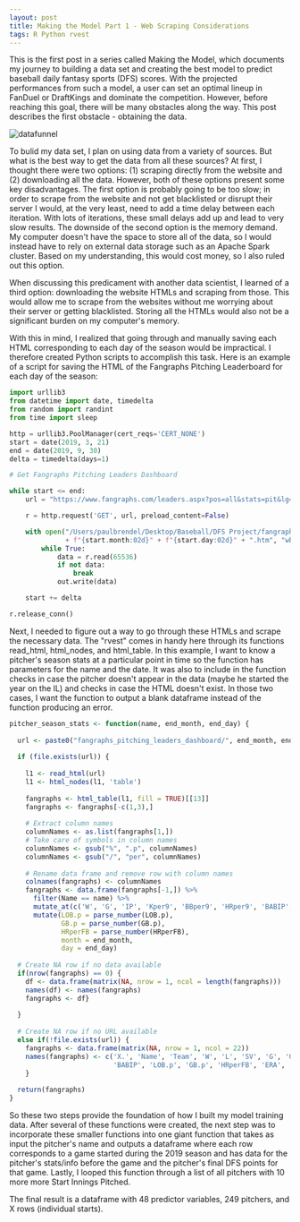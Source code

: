 ```yaml
---
layout: post
title: Making the Model Part 1 - Web Scraping Considerations
tags: R Python rvest
---
```


This is the first post in a series called Making the Model, which documents my journey to building a data set and creating the best model to predict baseball daily fantasy sports (DFS) scores. With the projected performances from such a model, a user can set an optimal lineup in FanDuel or DraftKings and dominate the competition. However, before reaching this goal, there will be many obstacles along the way. This post describes the first obstacle - obtaining the data.

![datafunnel](https://github.com/pcbrendel/pcbrendel.github.io/blob/master/_posts/datafunnel.jpg?raw=true "datafunnel")

To bulid my data set, I plan on using data from a variety of sources. But what is the best way to get the data from all these sources? At first, I thought there were two options: (1) scraping directly from the website and (2) downloading all the data. However, both of these options present some key disadvantages. The first option is probably going to be too slow; in order to scrape from the website and not get blacklisted or disrupt their server I would, at the very least, need to add a time delay between each iteration. With lots of iterations, these small delays add up and lead to very slow results. The downside of the second option is the memory demand. My computer doesn't have the space to store all of the data, so I would instead have to rely on external data storage such as an Apache Spark cluster. Based on my understanding, this would cost money, so I also ruled out this option.

When discussing this predicament with another data scientist, I learned of a third option: downloading the website HTMLs and scraping from those. This would allow me to scrape from the websites without me worrying about their server or getting blacklisted. Storing all the HTMLs would also not be a significant burden on my computer's memory.

With this in mind, I realized that going through and manually saving each HTML corresponding to each day of the season would be impractical. I therefore created Python scripts to accomplish this task. Here is an example of a script for saving the HTML of the Fangraphs Pitching Leaderboard for each day of the season:

```python
import urllib3
from datetime import date, timedelta
from random import randint
from time import sleep

http = urllib3.PoolManager(cert_reqs='CERT_NONE')
start = date(2019, 3, 21)
end = date(2019, 9, 30)
delta = timedelta(days=1)

# Get Fangraphs Pitching Leaders Dashboard

while start <= end:
    url = "https://www.fangraphs.com/leaders.aspx?pos=all&stats=pit&lg=all&qual=0&type=8&season=2019&month=1000&season1=2019&ind=0&team=&rost=&age=&filter=&players=&startdate=2019-03-01&enddate=2019-" + f"{start.month:02d}" + "-" + f"{start.day:02d}" + "&page=1_1000"

    r = http.request('GET', url, preload_content=False)

    with open("/Users/paulbrendel/Desktop/Baseball/DFS Project/fangraphs_pitching_leaders_dashboard/"
              + f"{start.month:02d}" + f"{start.day:02d}" + ".htm", "wb") as out:
        while True:
            data = r.read(65536)
            if not data:
                break
            out.write(data)

    start += delta

r.release_conn()
```

Next, I needed to figure out a way to go through these HTMLs and scrape the necessary data. The "rvest" comes in handy here through its functions read_html, html_nodes, and html_table. In this example, I want to know a pitcher's season stats at a particular point in time so the function has parameters for the name and the date. It was also to include in the function checks in case the pitcher doesn't appear in the data (maybe he started the year on the IL) and checks in case the HTML doesn't exist. In those two cases, I want the function to output a blank dataframe instead of the function producing an error.

```r
pitcher_season_stats <- function(name, end_month, end_day) {
  
  url <- paste0("fangraphs_pitching_leaders_dashboard/", end_month, end_day, ".htm")
  
  if (file.exists(url)) {
    
    l1 <- read_html(url)
    l1 <- html_nodes(l1, 'table')
    
    fangraphs <- html_table(l1, fill = TRUE)[[13]]
    fangraphs <- fangraphs[-c(1,3),]
    
    # Extract column names
    columnNames <- as.list(fangraphs[1,])
    # Take care of symbols in column names
    columnNames <- gsub("%", ".p", columnNames)
    columnNames <- gsub("/", "per", columnNames)
    
    # Rename data frame and remove row with column names
    colnames(fangraphs) <- columnNames
    fangraphs <- data.frame(fangraphs[-1,]) %>% 
      filter(Name == name) %>%
      mutate_at(c('W', 'G', 'IP', 'Kper9', 'BBper9', 'HRper9', 'BABIP', 'ERA', 'FIP', 'xFIP'), as.numeric) %>%
      mutate(LOB.p = parse_number(LOB.p),
             GB.p = parse_number(GB.p),
             HRperFB = parse_number(HRperFB),
             month = end_month,
             day = end_day)
  
  # Create NA row if no data available
  if(nrow(fangraphs) == 0) {
    df <- data.frame(matrix(NA, nrow = 1, ncol = length(fangraphs)))
    names(df) <- names(fangraphs)
    fangraphs <- df}
  
  }
    
  # Create NA row if no URL available
  else if(!file.exists(url)) {
    fangraphs <- data.frame(matrix(NA, nrow = 1, ncol = 22))
    names(fangraphs) <- c('X.', 'Name', 'Team', 'W', 'L', 'SV', 'G', 'GS', 'IP', 'Kper9', 'BBper9', 'HRper9', 
                          'BABIP', 'LOB.p', 'GB.p', 'HRperFB', 'ERA', 'FIP', 'xFIP', 'WAR', 'month', 'day')
    }
  
  return(fangraphs)
}
```

So these two steps provide the foundation of how I built my model training data. After several of these functions were created, the next step was to incorporate these smaller functions into one giant function that takes as input the pitcher's name and outputs a dataframe where each row corresponds to a game started during the 2019 season and has data for the pitcher's stats/info before the game and the pitcher's final DFS points for that game. Lastly, I looped this function through a list of all pitchers with 10 more more Start Innings Pitched.

The final result is a dataframe with 48 predictor variables, 249 pitchers, and X rows (individual starts). 
